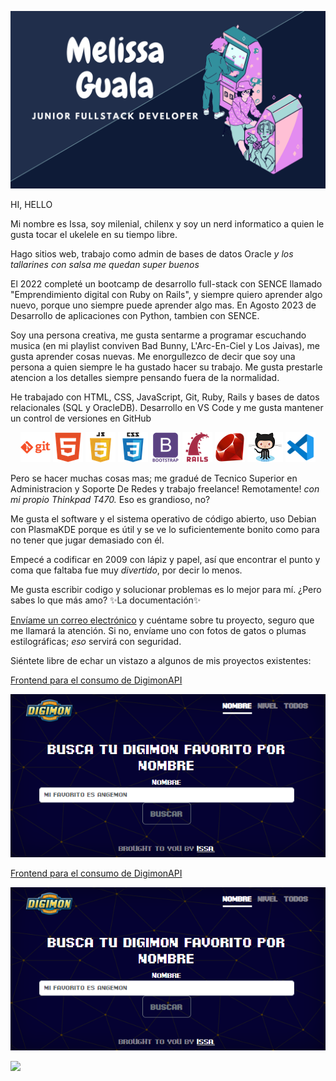 ![Banner](docs/banner.png)

HI, HELLO

Mi nombre es Issa, soy milenial, chilenx y soy un nerd informatico a quien le gusta tocar el ukelele en su tiempo libre.

Hago sitios web, trabajo como admin de bases de datos Oracle *y los tallarines con salsa me quedan super buenos*

El 2022 completé un bootcamp de desarrollo full-stack con SENCE llamado "Emprendimiento digital con Ruby on Rails", y siempre quiero aprender algo nuevo, porque uno siempre puede aprender algo mas. En Agosto 2023 de Desarrollo de aplicaciones con Python, tambien con SENCE.

Soy una persona creativa, me gusta sentarme a programar escuchando musica (en mi playlist conviven Bad Bunny, L'Arc-En-Ciel y Los Jaivas), me gusta aprender cosas nuevas.
Me enorgullezco de decir que soy una persona a quien siempre le ha gustado hacer su trabajo. Me gusta prestarle atencion a los detalles siempre pensando fuera de la normalidad.

He trabajado con HTML, CSS, JavaScript, Git, Ruby, Rails y bases de datos relacionales (SQL y OracleDB). Desarrollo en VS Code y me gusta mantener un control de versiones en GitHub

<p align="center">
    <img src="docs/git.png" alt="GIT">
    <img src="docs/html.png" alt="HTML">
    <img src="docs/javascript.png" alt="JAVASCRIPT">
    <img src="docs/css.png" alt="CSS">
    <img src="docs/bootstrap.png" alt="BOOTSTRAP">
    <img src="docs/rails.png" alt="RAILS">
    <img src="docs/ruby.png" alt="RUBY">
    <img src="docs/github.png" alt="GITHUB OCTOCAT">
    <img src="docs/vs.png" alt="VS CODE">
</p>    

Pero se hacer muchas cosas mas; me gradué de Tecnico Superior en Administracion y Soporte De Redes y trabajo freelance! Remotamente! *con mi propio Thinkpad T470.* Eso es grandioso, no?

Me gusta el software y el sistema operativo de código abierto, uso Debian con PlasmaKDE porque es útil y se ve lo suficientemente bonito como para no tener que jugar demasiado con él.

Empecé a codificar en 2009 con lápiz y papel, así que encontrar el punto y coma que faltaba fue muy *divertido*, por decir lo menos.

Me gusta escribir codigo y solucionar problemas es lo mejor para mí. 
¿Pero sabes lo que más amo? ✨La documentación✨

[Envíame un correo electrónico](mailto:mgualaa@gmail.com) y cuéntame sobre tu proyecto, seguro que me llamará la atención.
Si no, envíame uno con fotos de gatos o plumas estilográficas; *eso* servirá con seguridad.

Siéntete libre de echar un vistazo a algunos de mis proyectos existentes:

[Frontend para el consumo de DigimonAPI](https://mguala.github.io/super-broccoli/)

![DIGIMON API](projects/DigimonAPI.png)

[Frontend para el consumo de DigimonAPI](https://mguala.github.io/super-broccoli/)

![DIGIMON API](projects/DigimonAPI.png)

![](https://komarev.com/ghpvc/?username=mguala&color=dc143c)
